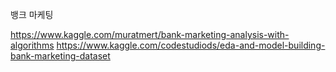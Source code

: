 뱅크 마케팅


https://www.kaggle.com/muratmert/bank-marketing-analysis-with-algorithms
https://www.kaggle.com/codestudiods/eda-and-model-building-bank-marketing-dataset
